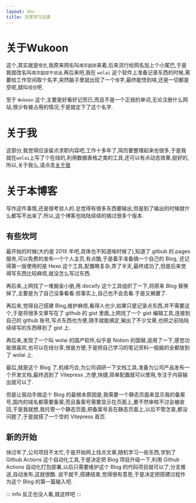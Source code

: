 ```yaml
---
layout: doc
title: 日常学习记录
---
```

# 关于Wukoon

这个,其实就是`悟空`,我原来网名叫`南京韶邵`来着,后来流行给网名加上个小尾巴,于是我就改名叫`南京韶邵不说话`,再后来吧,我在 `wolai` 这个软件上准备记录东西的时候,需要给工作空间取个名字,突然脑子里就出现了一个`悟`字,最终能悟到啥,还是一切都是空呢,就叫`悟空`吧.

至于 `Wukoon` 这个,主要是好看好记而已,而且不是一个正规的单词,无论注册什么网站,很少有被占用的情况,于是就定下了这个名字.

# 关于我

这部分,我觉得应该留点求职内容吧,工作十多年了,简历要整理起来也很多,于是我就在`wolai`上写了个在线的,利用数据表格之类的工具,还可以有点动态效果,挺好的,所以,关于我么,请点击[关于我](https://www.wolai.com/wukoon/oWY8xUGBeTHLRk1SBuqmJL)

# 关于本博客

写作这件事情,还是很考验人的.总觉得有很多东西要输出,但是到了输出的时候就什么都写不出来了.所以,这个博客也陆陆续续的搞过很多个版本.

## 有些坎坷
最开始的时候(大约是 201X 年吧,具体也不知道啥时候了),知道了 gitbub 的 pages 服务,可以免费的发布一个个人主页,有点酷,于是着手准备搞一个自己的 Blog, 还记得第一版使用的是 Hexo 这个工具,配置略复杂,弄了半天,最终成功了,但是后来觉得写东西比较麻烦,就没怎么写过东西.

再后来,上网找了一堆掘金小册,用 docsify 这个工具组织了一下,将原来 Blog 替换掉了,主要是为了自己没事看看.但事实上,自己也不会去看.于是又搁置了.

再后来,觉得自己搭建 Blog,维护麻烦,看得人也少,如果只是记录点东西,并不需要这个,于是将很多文章写在了 github 的 gist 里面,上网找了一个 gist 编辑工具,连接到自己的 github 账号,写点东西也方便,随手就能搞定,输出了不少文章,也把之前陆陆续续写的东西移到了 gist 上.

再后来,发现了一个叫 wolai 的国产软件,似乎是 Notion 的国替,适用了一下,感觉功能很喜欢,也可以在线分享,很是方便,于是把自己学习的笔记资料一股脑的全都放到了 wolai 上.

最后,就是这个 Blog 了,机缘巧合,为公司调研一下文档工具,准备为公司产品发布一个开发文档,最终选到了 Vitepress ,方便,快捷,简单配置就可以使用,专注于内容输出就可以了.

但是让我动手做这个 Blog 的最根本原因是,我需要一个静态页面来显示我的备案号,国内的域名都需要备案,而且备案号需要显示在页面上,要不然审核不过会被收回,于是我就想,我托管一个静态页面,把备案号丢在静态页面上,以后不管怎查,都没问题了,于是就搭了一个空的 Vitepress 首页.

## 新的开始
快过年了,公司项目不太忙,于是开始网上找点文章,随机学习一些东西,学到了 Github Actions 这个自动化工具,于是决定把 Blog 项目升级一下,利用 Github Actions 自动化打包部署,以后只需要维护这个 Blog 的代码项目就可以了,分支推送,自动发布,这就很酷.
说干就干,搭建结束,觉得很有意思,于是决定把搭建过程作为这个 Blog 的第一篇输入吧.

::: info
反正也没人看,就这样吧
:::
